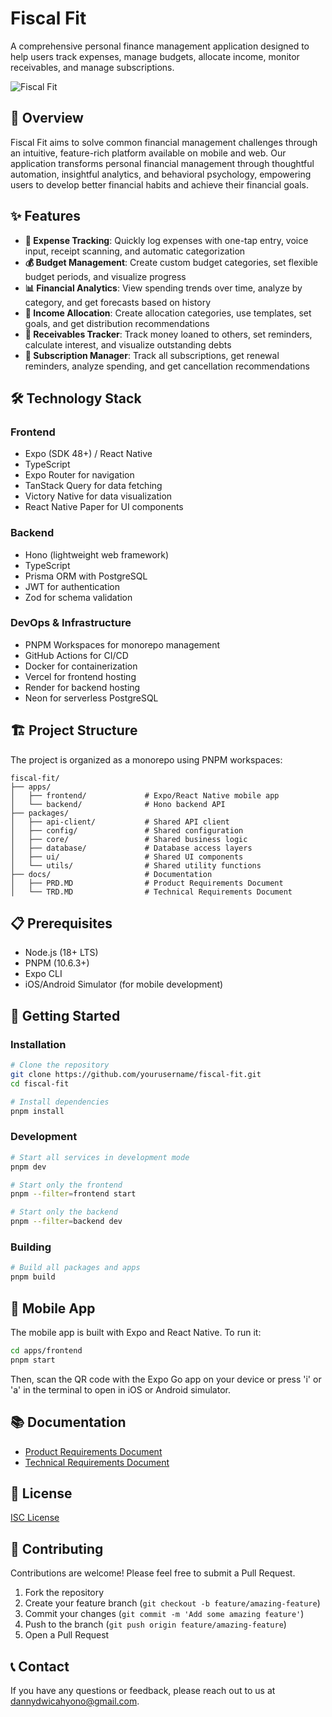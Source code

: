 # Fiscal Fit

A comprehensive personal finance management application designed to help users track expenses, manage budgets, allocate income, monitor receivables, and manage subscriptions.

![Fiscal Fit](https://via.placeholder.com/800x400?text=Fiscal+Fit+App)

## 🚀 Overview

Fiscal Fit aims to solve common financial management challenges through an intuitive, feature-rich platform available on mobile and web. Our application transforms personal financial management through thoughtful automation, insightful analytics, and behavioral psychology, empowering users to develop better financial habits and achieve their financial goals.

## ✨ Features

- **📝 Expense Tracking**: Quickly log expenses with one-tap entry, voice input, receipt scanning, and automatic categorization
- **💰 Budget Management**: Create custom budget categories, set flexible budget periods, and visualize progress
- **📊 Financial Analytics**: View spending trends over time, analyze by category, and get forecasts based on history
- **💸 Income Allocation**: Create allocation categories, use templates, set goals, and get distribution recommendations
- **🧾 Receivables Tracker**: Track money loaned to others, set reminders, calculate interest, and visualize outstanding debts
- **📅 Subscription Manager**: Track all subscriptions, get renewal reminders, analyze spending, and get cancellation recommendations

## 🛠️ Technology Stack

### Frontend

- Expo (SDK 48+) / React Native
- TypeScript
- Expo Router for navigation
- TanStack Query for data fetching
- Victory Native for data visualization
- React Native Paper for UI components

### Backend

- Hono (lightweight web framework)
- TypeScript
- Prisma ORM with PostgreSQL
- JWT for authentication
- Zod for schema validation

### DevOps & Infrastructure

- PNPM Workspaces for monorepo management
- GitHub Actions for CI/CD
- Docker for containerization
- Vercel for frontend hosting
- Render for backend hosting
- Neon for serverless PostgreSQL

## 🏗️ Project Structure

The project is organized as a monorepo using PNPM workspaces:

```
fiscal-fit/
├── apps/
│   ├── frontend/             # Expo/React Native mobile app
│   └── backend/              # Hono backend API
├── packages/
│   ├── api-client/           # Shared API client
│   ├── config/               # Shared configuration
│   ├── core/                 # Shared business logic
│   ├── database/             # Database access layers
│   ├── ui/                   # Shared UI components
│   └── utils/                # Shared utility functions
├── docs/                     # Documentation
│   ├── PRD.MD                # Product Requirements Document
│   └── TRD.MD                # Technical Requirements Document
```

## 📋 Prerequisites

- Node.js (18+ LTS)
- PNPM (10.6.3+)
- Expo CLI
- iOS/Android Simulator (for mobile development)

## 🚀 Getting Started

### Installation

```bash
# Clone the repository
git clone https://github.com/yourusername/fiscal-fit.git
cd fiscal-fit

# Install dependencies
pnpm install
```

### Development

```bash
# Start all services in development mode
pnpm dev

# Start only the frontend
pnpm --filter=frontend start

# Start only the backend
pnpm --filter=backend dev
```

### Building

```bash
# Build all packages and apps
pnpm build
```

## 📱 Mobile App

The mobile app is built with Expo and React Native. To run it:

```bash
cd apps/frontend
pnpm start
```

Then, scan the QR code with the Expo Go app on your device or press 'i' or 'a' in the terminal to open in iOS or Android simulator.

## 📚 Documentation

- [Product Requirements Document](docs/PRD.MD)
- [Technical Requirements Document](docs/TRD.MD)

## 📜 License

[ISC License](LICENSE)

## 👥 Contributing

Contributions are welcome! Please feel free to submit a Pull Request.

1. Fork the repository
2. Create your feature branch (`git checkout -b feature/amazing-feature`)
3. Commit your changes (`git commit -m 'Add some amazing feature'`)
4. Push to the branch (`git push origin feature/amazing-feature`)
5. Open a Pull Request

## 📞 Contact

If you have any questions or feedback, please reach out to us at [dannydwicahyono@gmail.com](mailto:dannydwicahyono@gmail.com).
